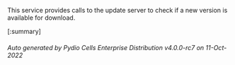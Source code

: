 






This service provides calls to the update server to check if a new version is available for download.

[:summary]

###### Auto generated by Pydio Cells Enterprise Distribution v4.0.0-rc7 on 11-Oct-2022
